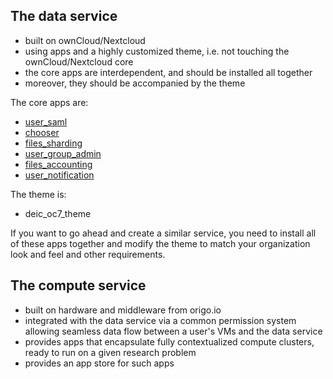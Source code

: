 ## The data service

- built on ownCloud/Nextcloud
- using apps and a highly customized theme, i.e. not touching the ownCloud/Nextcloud core
- the core apps are interdependent, and should be installed all together
- moreover, they should be accompanied by the theme

The core apps are:

- [user_saml](https://github.com/deic-dk/user_saml)
- [chooser](https://github.com/deic-dk/chooser)
- [files_sharding](https://github.com/deic-dk/files_sharding)
- [user_group_admin](https://github.com/deic-dk/user_group_admin)
- [files_accounting](https://github.com/deic-dk/files_accounting)
- [user_notification](https://github.com/deic-dk/user_notification)

The theme is:

- deic_oc7_theme

If you want to go ahead and create a similar service, you need to install all of these apps together
and modify the theme to match your organization look and feel and other requirements.

## The compute service

- built on hardware and middleware from origo.io
- integrated with the data service via a common permission system allowing seamless data flow between a user's VMs and the data service
- provides apps that encapsulate fully contextualized compute clusters, ready to run on a given research problem
- provides an app store for such apps

